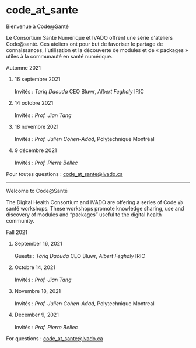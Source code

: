 # code_at_sante
Bienvenue à Code@Santé

Le Consortium Santé Numérique et IVADO offrent une série d'ateliers Code@santé. Ces ateliers ont pour but de favoriser le partage de connaissances, l'utilisation et la découverte de modules et de « packages » utiles à la communauté en santé numérique.

Automne 2021

1. 16 septembre 2021 <br />   
    Invités : *Tariq Daouda* CEO Bluwr, *Albert Feghaly* IRIC <br />   
    
2. 14 octobre 2021 <br />   
    Invités : *Prof. Jian Tang* <br />   
    
3. 18 novembre 2021 <br />   
    Invités : *Prof. Julien Cohen-Adad*, Polytechnique Montréal <br />   
    
4. 9 décembre 2021 <br />   
    Invités : *Prof. Pierre Bellec* <br />   

Pour toutes questions : code_at_sante@ivado.ca

-------------------------------------------------------------------------------

Welcome to Code@Santé

The Digital Health Consortium and IVADO are offering a series of Code @ santé workshops. These workshops promote knowledge sharing, use and discovery of modules and “packages” useful to the digital health community.

Fall 2021

1. September 16, 2021 <br />   
    Guests : *Tariq Daouda* CEO Bluwr, *Albert Feghaly* IRIC <br />   
    
2. Octobre 14, 2021 <br />   
    Invités : *Prof. Jian Tang* <br />   
    
3. Novembre 18, 2021 <br />   
    Invités : *Prof. Julien Cohen-Adad*, Polytechnique Montreal <br />   
    
4. December 9, 2021 <br />   
    Invités : *Prof. Pierre Bellec* <br />   

For questions : code_at_sante@ivado.ca
